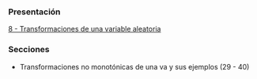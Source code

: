 ### Presentación

[8 - Transformaciones de una variable aleatoria](https://www.overleaf.com/read/ndsxqhnskwzg#a6c0a8)

### Secciones
- Transformaciones no monotónicas de una va y sus ejemplos (29 - 40)